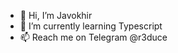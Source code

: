 - 👋 Hi, I’m Javokhir
- 🌱 I’m currently learning Typescript
- 📫 Reach me on Telegram @r3duce

<!---
jvrr14/jvrr14 is a ✨ special ✨ repository because its `README.md` (this file) appears on your GitHub profile.
You can click the Preview link to take a look at your changes.
--->
